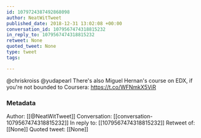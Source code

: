 ```yaml
---
id: 1079724387492868098
author: NeatWitTweet
published_date: 2018-12-31 13:02:08 +00:00
conversation_id: 1079567474318815232
in_reply_to: 1079567474318815232
retweet: None
quoted_tweet: None
type: tweet
tags:

---
```


@chriskroiss @yudapearl There's also Miguel Hernan's course on EDX, if you're not bounded to Coursera:
https://t.co/WFNmkX5ViR

### Metadata

Author: [[@NeatWitTweet]]
Conversation: [[conversation-1079567474318815232]]
In reply to: [[1079567474318815232]]
Retweet of: [[None]]
Quoted tweet: [[None]]

